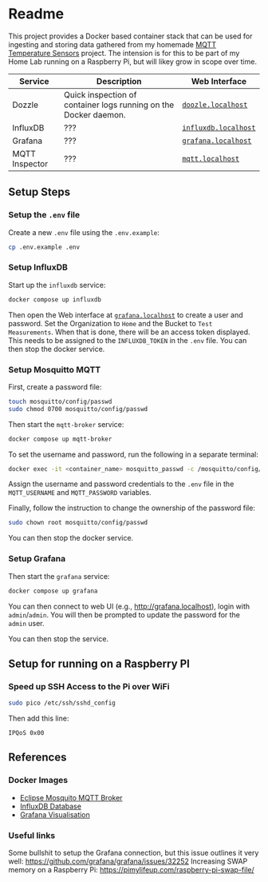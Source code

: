 # Readme

This project provides a Docker based container stack that can be used for ingesting and storing data gathered from my homemade [MQTT Temperature Sensors](https://github.com/robingread/esp32-bme280-mqtt-iot-sensor) project. The intension is for this to be part of my Home Lab running on a Raspberry Pi, but will likey grow in scope over time.

| Service | Description | Web Interface |
|---|---|---|
| Dozzle | Quick inspection of container logs running on the Docker daemon. | [`doozle.localhost`](http://dozzle.localhost) |
| InfluxDB | ??? | [`influxdb.localhost`](http://influxdb.localhost) |
| Grafana | ??? | [`grafana.localhost`](http://grafana.localhost) |
| MQTT Inspector | ??? | [`mqtt.localhost`](http://mqtt.localhost) |

## Setup Steps

### Setup the `.env` file

Create a new `.env` file using the `.env.example`:

```bash
cp .env.example .env
```

### Setup InfluxDB

Start up the `influxdb` service:

```bash
docker compose up influxdb
```

Then open the Web interface at [`grafana.localhost`](http://grafana.localhost) to create a user and password. Set the Organization to `Home` and the Bucket to `Test Measurements`. When that is done, there will be an access token displayed. This needs to be assigned to the `INFLUXDB_TOKEN` in the `.env` file. You can then stop the docker service.

### Setup Mosquitto MQTT

First, create a password file:

```bash
touch mosquitto/config/passwd
sudo chmod 0700 mosquitto/config/passwd
```

Then start the `mqtt-broker` service:

```bash
docker compose up mqtt-broker
```

To set the username and password, run the following in a separate terminal:

```bash
docker exec -it <container_name> mosquitto_passwd -c /mosquitto/config/passwd <username>
```

Assign the username and password credentials to the `.env` file in the `MQTT_USERNAME` and `MQTT_PASSWORD` variables.

Finally, follow the instruction to change the ownership of the password file:

```bash
sudo chown root mosquitto/config/passwd
```

You can then stop the docker service.

### Setup Grafana

Then start the `grafana` service:

```bash
docker compose up grafana
```

You can then connect to web UI (e.g., <http://grafana.localhost>), login with `admin`/`admin`. You will then be prompted to update the password for the `admin` user.

You can then stop the service.

## Setup for running on a Raspberry PI

### Speed up SSH Access to the Pi over WiFi

```bash
sudo pico /etc/ssh/sshd_config
```

Then add this line:

```
IPQoS 0x00
```

## References

### Docker Images

- [Eclipse Mosquito MQTT Broker](https://hub.docker.com/_/eclipse-mosquitto)
- [InfluxDB Database](https://hub.docker.com/_/influxdb)
- [Grafana Visualisation](https://hub.docker.com/r/grafana/grafana)

### Useful links

Some bullshit to setup the Grafana connection, but this issue outlines it very well: <https://github.com/grafana/grafana/issues/32252>
Increasing SWAP memory on a Raspberry Pi: <https://pimylifeup.com/raspberry-pi-swap-file/>
